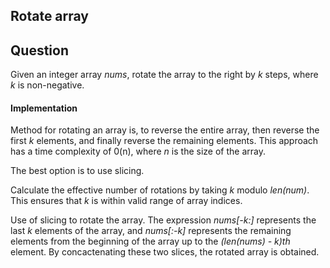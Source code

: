 ## Rotate array

## Question

Given an integer array *nums*, rotate the array to the right by *k* steps, where *k* is non-negative.

#### Implementation

Method for rotating an array is, to reverse the entire array, then reverse the first *k* elements,  and finally reverse the remaining elements. This approach has a time complexity of 0(n), where *n* is the size of the array.

The best option is to use slicing.

Calculate the effective number of rotations by taking *k* modulo *len(num)*. This ensures that *k* is within valid range of array indices.

Use of slicing to rotate the array. The expression *nums[-k:]* represents the last *k* elements of the array, and *nums[:-k]* represents the remaining elements from the beginning of the array up to the *(len(nums) - k)th* element. By concactenating these two slices, the rotated array is obtained.
